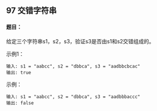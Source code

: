 ## 97 交错字符串

#### 题目：

给定三个字符串s1，s2，s3，验证s3是否由s1和s2交错组成的。

示例1：

```
输入: s1 = "aabcc", s2 = "dbbca", s3 = "aadbbcbcac"
输出: true
```

示例：

```
输入: s1 = "aabcc", s2 = "dbbca", s3 = "aadbbbaccc"
输出: false
```

